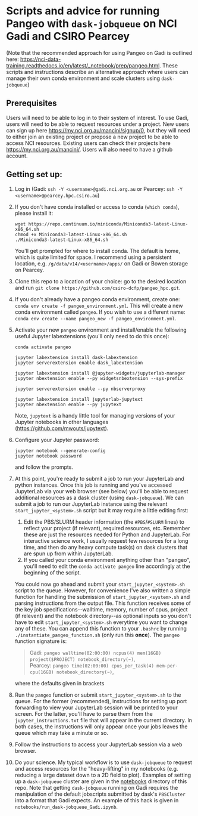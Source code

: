 # Scripts and advice for running Pangeo with `dask-jobqueue` on NCI Gadi and CSIRO Pearcey
(Note that the recommended approach for using Pangeo on Gadi is outlined here: https://nci-data-training.readthedocs.io/en/latest/_notebook/prep/pangeo.html. These scripts and instructions describe an alternative approach where users can manage their own conda environment and scale clusters using `dask-jobqueue`)

## Prerequisites
Users will need to be able to log in to their system of interest. To use Gadi, users will need to be able to request resources under a project. New users can sign up here https://my.nci.org.au/mancini/signup/0, but they will need to either join an existing project or propose a new project to be able to access NCI resources. Existing users can check their projects here https://my.nci.org.au/mancini/.
Users will also need to have a github account.

## Getting set up:
1. Log in (Gadi: `ssh -Y <username>@gadi.nci.org.au` or Pearcey: `ssh -Y <username>@pearcey.hpc.csiro.au`)
2. If you don't have conda installed or access to conda (`which conda`), please install it:  
	```
	wget https://repo.continuum.io/miniconda/Miniconda3-latest-Linux-x86_64.sh
	chmod +x Miniconda3-latest-Linux-x86_64.sh
	./Miniconda3-latest-Linux-x86_64.sh
	```  
	You'll get prompted for where to install conda. The default is home, which is quite limited for space. I recommend using a persistent location, e.g. `/g/data/v14/<username>/apps/` on Gadi or Bowen storage on Pearcey.
3. Clone this repo to a location of your choice: go to the desired location and run `git clone https://github.com/csiro-dcfp/pangeo_hpc.git`.
4. If you don't already have a pangeo conda environment, create one: `conda env create -f pangeo_environment.yml`. This will create a new conda environment called `pangeo`. If you wish to use a different name: `conda env create --name pangeo_new -f pangeo_environment.yml`.
5. Activate your new `pangeo` environment and install/enable the following useful Jupyter labextensions (you'll only need to do this once):
	```
	conda activate pangeo
	
	jupyter labextension install dask-labextension
	jupyter serverextension enable dask_labextension

	jupyter labextension install @jupyter-widgets/jupyterlab-manager
	jupyter nbextension enable --py widgetsnbextension --sys-prefix

	jupyter serverextension enable --py nbserverproxy

	jupyter labextension install jupyterlab-jupytext
	jupyter nbextension enable --py jupytext
	```
	Note, `jupytext` is a handy little tool for managing versions of your Jupyter notebooks in other languages (https://github.com/mwouts/jupytext).
6. Configure your Jupyter password: 
	```
	jupyter notebook --generate-config
	jupyter notebook password
	```
	and follow the prompts.
7. At this point, you're ready to submit a job to run your JupyterLab and python instances. Once this job is running and you've accessed JupyterLab via your web browser (see below) you'll be able to request additional resources as a dask cluster (using `dask-jobqueue`). We can submit a job to run our JupyterLab instance using the relevant `start_jupyter_<system>.sh` script but it may require a little editing first:
	1. Edit the PBS/SLURM header information (the `#PBS`/`#SLURM` lines) to reflect your project (if relevant), required resources, etc. Remember these are just the resources needed for Python and JupyterLab. For interactive science work, I usually request few resources for a long time, and then do any heavy compute task(s) on dask clusters that are spun up from within JupyterLab.
	2. If you called your conda environment anything other than "pangeo", you'll need to edit the `conda activate pangeo` line accordingly at the beginning of the script.
	
	You could now go ahead and submit your `start_jupyter_<system>.sh` script to the queue. However, for convenience I've also written a simple function for handling the submission of `start_jupyter_<system>.sh` and parsing instructions from the output file. This function receives some of the key job specifications--walltime, memory, number of cpus, project (if relevent) and the notebook directory--as optional inputs so you don't have to edit `start_jupyter_<system>.sh` everytime you want to change any of these. You can append this function to your `.bashrc` by running `./instantiate_pangeo_function.sh` (only run this **once**). The `pangeo` function signature is:
	> Gadi: `pangeo walltime(02:00:00) ncpus(4) mem(16GB) project($PROJECT) notebook_directory(~)`,\
	> Pearcey: `pangeo time(02:00:00) cpus_per_task(4) mem-per-cpu(16GB) notebook_directory(~)`,
	
	where the defaults given in brackets
8. Run the `pangeo` function or submit `start_jupyter_<system>.sh` to the queue. For the former (recommended), instructions for setting up port forwarding to view your JupyterLab session will be printed to your screen. For the latter, you'll have to parse them from the `jupyter_instructions.txt` file that will appear in the current directory. In both cases, the instructions will only appear once your jobs leaves the queue which may take a minute or so.
9. Follow the instructions to access your JupyterLab session via a web browser.
10. Do your science. My typical workflow is to use `dask-jobqueue` to request and access resources for the "heavy-lifting" in my notebooks (e.g. reducing a large dataset down to a 2D field to plot). Examples of setting up a `dask-jobqueue` cluster are given in the [notebooks](https://github.com/csiro-dcfp/pangeo_hpc/tree/master/notebooks) directory of this repo. Note that getting `dask-jobqueue` running on Gadi requires the manipulation of the default jobscripts submitted by dask's `PBSCluster` into a format that Gadi expects. An example of this hack is given in `notebooks/run_dask-jobqueue_Gadi.ipynb`.  
	
